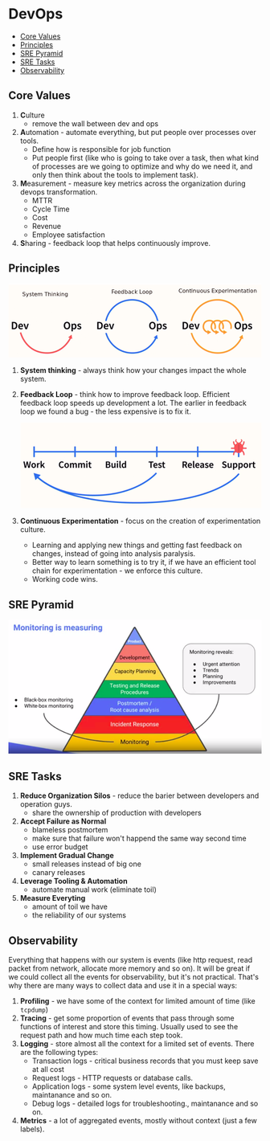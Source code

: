 # DevOps

  * [Core Values](#core-values)
  * [Principles](#principles)
  * [SRE Pyramid](#sre-pyramid)
  * [SRE Tasks](#sre-tasks)
  * [Observability](#observability)

## Core Values
1. **C**ulture
    * remove the wall between dev and ops
1. **A**utomation - automate everything, but put people over processes over tools.
    * Define how is responsible for job function
    * Put people first (like who is going to take over a task, then what kind of processes are we going to optimize and why do we need it, and only then think about the tools to implement task).
1. **M**easurement - measure key metrics across the organization during devops transformation.
    * MTTR
    * Cycle Time
    * Cost
    * Revenue
    * Employee satisfaction
1. **S**haring - feedback loop that helps continuously improve.


## Principles
![devops principles](./img/devops-principles.png)

1. **System thinking** - always think how your changes impact the whole system.

1. **Feedback Loop** - think how to improve feedback loop. Efficient feedback loop speeds up development a lot. The earlier in feedback loop we found a bug - the less expensive is to fix it.

    ![feedback loop](./img/feedback-loop.png)

1. **Continuous Experimentation** - focus on the creation of experimentation culture.
    * Learning and applying new things and getting fast feedback on changes, instead of going into analysis paralysis.
    * Better way to learn something is to try it, if we have an efficient tool chain for experimentation - we enforce this culture.
    * Working code wins.

## SRE Pyramid
![SRE Pyramid](./img/sre-pyramid.png)

## SRE Tasks
1. **Reduce Organization Silos** - reduce the barier between developers and operation guys.
    * share the ownership of production with developers
1. **Accept Failure as Normal**
    * blameless postmortem
    * make sure that failure won't happend the same way second time
    * use error budget
1. **Implement Gradual Change**
    * small releases instead of big one
    * canary releases
1. **Leverage Tooling & Automation**
    * automate manual work (eliminate toil)
1. **Measure Everyting**
    * amount of toil we have
    * the reliability of our systems

## Observability
Everything that happens with our system is events (like http request, read packet from network, allocate more memory and so on). It will be great if we could collect all the events for observability, but it's not practical. That's why there are many ways to collect data and use it in a special ways:

1. **Profiling** - we have some of the context for limited amount of time (like `tcpdump`)
1. **Tracing**  - get some proportion of events that pass through some functions of interest and store this timing. Usually used to see the request path and how much time each step took.
1. **Logging** - store almost all the context for a limited set of events. There are the following types:
    * Transaction logs - critical business records that you must keep save at all cost
    * Request logs - HTTP requests or database calls.
    * Application logs - some system level events, like backups, maintanance and so on.
    * Debug logs - detailed logs for troubleshooting., maintanance and so on.
1. **Metrics** - a lot of aggregated events, mostly without context (just a few labels).
